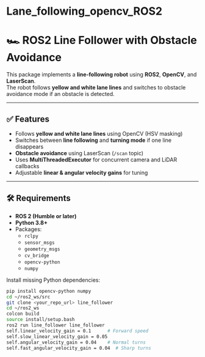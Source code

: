 # Lane_following_opencv_ROS2

# 🏎️ ROS2 Line Follower with Obstacle Avoidance

This package implements a **line-following robot** using **ROS2**, **OpenCV**, and **LaserScan**.  
The robot follows **yellow and white lane lines** and switches to obstacle avoidance mode if an obstacle is detected.

---

## ✅ Features
- Follows **yellow and white lane lines** using OpenCV (HSV masking)  
- Switches between **line following** and **turning mode** if one line disappears  
- **Obstacle avoidance** using LaserScan (`/scan` topic)  
- Uses **MultiThreadedExecutor** for concurrent camera and LiDAR callbacks  
- Adjustable **linear & angular velocity gains** for tuning

---

## 🛠 Requirements
- **ROS 2 (Humble or later)**  
- **Python 3.8+**  
- Packages:
  - `rclpy`
  - `sensor_msgs`
  - `geometry_msgs`
  - `cv_bridge`
  - `opencv-python`
  - `numpy`

Install missing Python dependencies:

```bash
pip install opencv-python numpy
cd ~/ros2_ws/src
git clone <your_repo_url> line_follower
cd ~/ros2_ws
colcon build
source install/setup.bash
ros2 run line_follower line_follower
self.linear_velocity_gain = 0.1      # Forward speed
self.slow_linear_velocity_gain = 0.05
self.angular_velocity_gain = 0.04    # Normal turns
self.fast_angular_velocity_gain = 0.04  # Sharp turns
